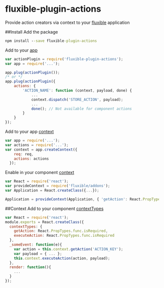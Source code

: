 # fluxible-plugin-actions
Provide action creators via context to your [fluxible](https://github.com/yahoo/fluxible) application

##Install
Add the package

```bat
npm install --save fluxible-plugin-actions
```


Add to your [app](https://github.com/yahoo/fluxible/blob/master/docs/api/Fluxible.md)

```javascript
var actionPlugin = require('fluxible-plugin-actions');
var app = require('...');

app.plug(actionPlugin());
/* or */
app.plug(actionPlugin({
    actions: {
        'ACTION_NAME': function (context, payload, done) {
            ...
            context.dispatch('STORE_ACTION', payload);
            ...
            done(); // Not available for component actions
        }
    }
});
```


Add to your app [context](https://github.com/yahoo/fluxible/blob/master/docs/api/FluxibleContext.md)

```javascript
var app = require('...');
var actions = require('...');
var context = app.createContext({
    req: req,
    actions: actions
  });
```


Enable in your component [context](https://github.com/yahoo/fluxible/blob/master/docs/api/addons/provideContext.md)

```javascript
var React = require('react');
var provideContext = require('fluxible/addons');
var Application = React.createClass({...});

Application = provideContext(Application, { 'getAction': React.PropTypes.func });
```


##Context
Add to your component [contextTypes](https://github.com/yahoo/fluxible/blob/master/docs/api/Components.md#component-context)

```javascript
var React = require('react');
module.exports = React.createClass({
  contextTypes: {
    getAction: React.PropTypes.func.isRequired,
    executeAction: React.PropTypes.func.isRequired
  },
  _someEvent: function(e){
    var action = this.context.getAction('ACTION_KEY');
    var payload = { ... };
    this.context.executeAction(action, payload);
  },
  render: function(){
    ...
  }
});
```
